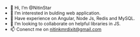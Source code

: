 - 👋 Hi, I’m @NitinStar
- 👀 I’m interested in bulding web application.
- 🌱 Have experience on Angular, Node Js, Redis and MySQL.
- 💞️ I’m looking to collaborate on helpful libraries in JS.
- 📫 Conenct me on nitinkmrdixit@gmail.com

<!---
NitinStar/NitinStar is a ✨ special ✨ repository because its `README.md` (this file) appears on your GitHub profile.
You can click the Preview link to take a look at your changes.
--->
